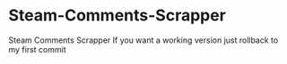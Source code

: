 # Steam-Comments-Scrapper
Steam Comments Scrapper
If you want a working version just rollback to my first commit
